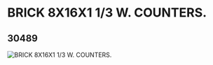 # BRICK 8X16X1 1/3 W. COUNTERS.
## 30489
![BRICK 8X16X1 1/3 W. COUNTERS.](https://lc-www-live-s.legocdn.com/media/bricks/5/2/4141121.jpg)